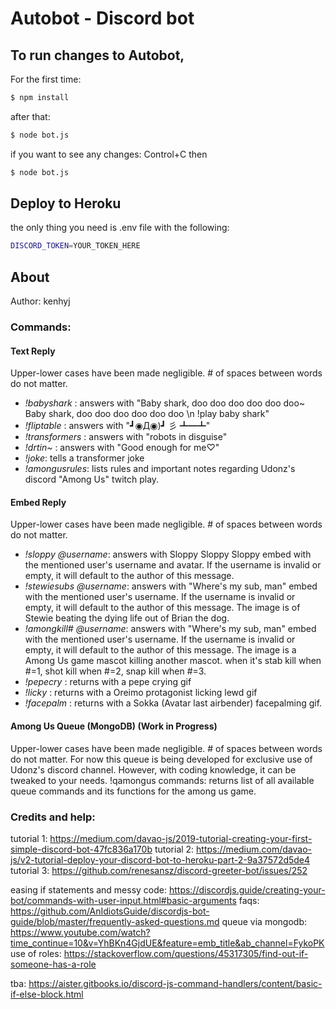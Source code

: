 # Autobot - Discord bot

## To run changes to Autobot,

For the first time:

```bash
$ npm install
```

after that:

```bash
$ node bot.js
```

if you want to see any changes: Control+C
then

```bash
$ node bot.js
```

## Deploy to Heroku

the only thing you need is .env file
with the following:

```bash
DISCORD_TOKEN=YOUR_TOKEN_HERE
```

## About

Author: kenhyj

### Commands:

#### Text Reply

Upper-lower cases have been made negligible. # of spaces between words do not matter.

- _!babyshark_ : answers with "Baby shark, doo doo doo doo doo doo~ Baby shark, doo doo doo doo doo doo \n !play baby shark"
- _!fliptable_ : answers with "┛◉Д◉)┛ 彡 ┻━┻"
- _!transformers_ : answers with "robots in disguise"
- _!drtin~_ : answers with "Good enough for me♡"
- _!joke_: tells a transformer joke
- _!amongusrules_: lists rules and important notes regarding Udonz's discord "Among Us" twitch play.

#### Embed Reply

Upper-lower cases have been made negligible. # of spaces between words do not matter.

- _!sloppy_ _@username_: answers with Sloppy Sloppy Sloppy embed with the mentioned user's username and avatar. If the username is invalid or empty, it will default to the author of this message.
- _!stewiesubs_ _@username_: answers with "Where's my sub, man" embed with the mentioned user's username. If the username is invalid or empty, it will default to the author of this message. The image is of Stewie beating the dying life out of Brian the dog.
- _!amongkill#_ _@username_: answers with "Where's my sub, man" embed with the mentioned user's username. If the username is invalid or empty, it will default to the author of this message. The image is a Among Us game mascot killing another mascot. when it's stab kill when #=1, shot kill when #=2, snap kill when #=3.
- _!pepecry_ : returns with a pepe crying gif
- _!licky_ : returns with a Oreimo protagonist licking lewd gif
- _!facepalm_ : returns with a Sokka (Avatar last airbender) facepalming gif.

#### Among Us Queue (MongoDB) (Work in Progress)

Upper-lower cases have been made negligible. # of spaces between words do not matter.
For now this queue is being developed for exclusive use of Udonz's discord channel. However, with coding knowledge, it can be tweaked to your needs.
!qamongus commands: returns list of all available queue commands and its functions for the among us game.

### Credits and help:

tutorial 1: https://medium.com/davao-js/2019-tutorial-creating-your-first-simple-discord-bot-47fc836a170b
tutorial 2: https://medium.com/davao-js/v2-tutorial-deploy-your-discord-bot-to-heroku-part-2-9a37572d5de4
tutorial 3: https://github.com/renesansz/discord-greeter-bot/issues/252

easing if statements and messy code: https://discordjs.guide/creating-your-bot/commands-with-user-input.html#basic-arguments
faqs: https://github.com/AnIdiotsGuide/discordjs-bot-guide/blob/master/frequently-asked-questions.md
queue via mongodb: https://www.youtube.com/watch?time_continue=10&v=YhBKn4GjdUE&feature=emb_title&ab_channel=FykoPK
use of roles: https://stackoverflow.com/questions/45317305/find-out-if-someone-has-a-role

tba: https://aister.gitbooks.io/discord-js-command-handlers/content/basic-if-else-block.html
